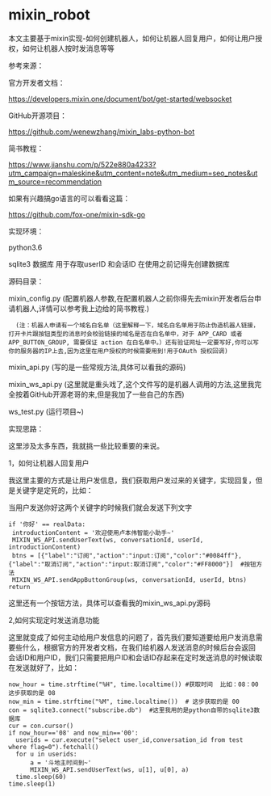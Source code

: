 # mixin_robot

本文主要基于mixin实现-如何创建机器人，如何让机器人回复用户，如何让用户授权，如何让机器人按时发消息等等

参考来源：

 官方开发者文档：
 
 https://developers.mixin.one/document/bot/get-started/websocket
 
 GitHub开源项目：
 
 https://github.com/wenewzhang/mixin_labs-python-bot
 
 简书教程：
 
 https://www.jianshu.com/p/522e880a4233?utm_campaign=maleskine&utm_content=note&utm_medium=seo_notes&utm_source=recommendation
 
 
 如果有兴趣搞go语言的可以看看这篇：
 
 https://github.com/fox-one/mixin-sdk-go
 
 
实现环境：

 python3.6
 
 sqlite3 数据库 用于存取userID 和会话ID   在使用之前记得先创建数据库
 
源码目录：

 mixin_config.py (配置机器人参数,在配置机器人之前你得先去mixin开发者后台申请机器人,详情可以参考我上边给的简书教程.)
 
      (注：机器人申请有一个域名白名单（这里解释一下，域名白名单用于防止伪造机器人链接，打开卡片跟按钮类型的消息时会校验链接的域名是否在白名单中，对于 APP_CARD 或者 APP_BUTTON_GROUP, 需要保证 action 在白名单中。）还有验证网址一定要写好,你可以写你的服务器的IP上去,因为这里在用户授权的时候需要用到!用于OAuth 授权回调)
                 
 mixin_api.py (写的是一些常规方法,具体可以看我的源码)
 
 mixin_ws_api.py (这里就是重头戏了,这个文件写的是机器人调用的方法,这里我完全按着GitHub开源老哥的来,但是我加了一些自己的东西)
 
 ws_test.py (运行项目~)
 
 
实现思路：

这里涉及太多东西，我就挑一些比较重要的来说。

 1，如何让机器人回复用户
 
  我这里主要的方式是让用户发信息，我们获取用户发过来的关键字，实现回复，但是关键字是定死的，比如：
  
  当用户发送你好这两个关键字的时候我们就会发送下列文字
  
  
    if '你好' == realData: 
     introductionContent = '欢迎使用卢本伟智能小助手~' 
     MIXIN_WS_API.sendUserText(ws, conversationId, userId, introductionContent)
     btns = [{"label":"订阅","action":"input:订阅","color":"#0084ff"},{"label":"取消订阅","action":"input:取消订阅","color":"#FF8000"}]  #按钮方法
     MIXIN_WS_API.sendAppButtonGroup(ws, conversationId, userId, btns)
    return
    
    
    
  这里还有一个按钮方法，具体可以查看我的mixin_ws_api.py源码   
  
 2,如何实现定时发送消息功能
 
  这里就变成了如何主动给用户发信息的问题了，首先我们要知道要给用户发消息需要些什么，根据官方的开发者文档，在我们给机器人发送消息的时候后台会返回 会话ID和用户ID，我们只需要把用户ID和会话ID存起来在定时发送消息的时候读取在发送就好了，比如：
  
  
    now_hour = time.strftime("%H", time.localtime()) #获取时间  比如：08：00  这步获取的是 08
    now_min = time.strftime("%M", time.localtime())  # 这步获取的是 00
    con = sqlite3.connect("subscribe.db")  #这里我用的是python自带的sqlite3数据库
    cur = con.cursor()
    if now_hour=='08' and now_min=='00':
      userids = cur.execute("select user_id,conversation_id from test where flag=0").fetchall()
      for u in userids:
          a = '斗地主时间到~'
          MIXIN_WS_API.sendUserText(ws, u[1], u[0], a)
      time.sleep(60)
    time.sleep(1)
  
